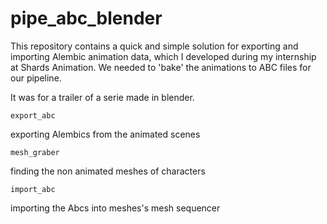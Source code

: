 # pipe_abc_blender

This repository contains a quick and simple solution for exporting and importing Alembic animation data, which I developed during my internship at Shards Animation. We needed to 'bake' the animations to ABC files for our pipeline.

It was for a trailer of a serie made in blender.

````
export_abc 
````
exporting Alembics from the animated scenes

````
mesh_graber
````
finding the non animated meshes of characters

````
import_abc
````
importing the Abcs into meshes's mesh sequencer
